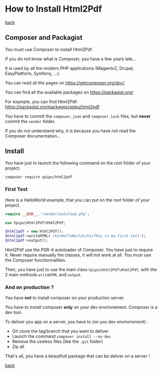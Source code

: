 # How to Install Html2Pdf

[back](./README.md)

## Composer and Packagist

You must use Composer to install Html2Pdf.

If you do not know what is Composer, you have a few years late...

It is used by all the modern PHP applications (Magento2, Drupal, EasyPlatform, Symfony, ...).

You can read all the pages on https://getcomposer.org/doc/

You can find all the available packages on https://packagist.org/

For example, you can find Html2Pdf: https://packagist.org/packages/spipu/html2pdf

You have to commit the `composer.json` and `composer.lock` files, but **never** commit the `vendor` folder.

If you do not understand why, it is because you have not read the Composer documentation...

## Install

You have just to launch the following command on the root folder of your project:

```bash
composer require spipu/html2pdf
```

### First Test

Here is a HelloWorld example, that you can put on the root folder of your project.

```php
require __DIR__.'/vendor/autoload.php';

use Spipu\Html2Pdf\Html2Pdf;

$html2pdf = new Html2Pdf();
$html2pdf->writeHTML('<h1>HelloWorld</h1>This is my first test');
$html2pdf->output();
```

Html2Pdf use the PSR-4 autoloader of Composer. You have just to require it. Never require manually the classes, it will not work at all. You must use the Composer functionnalities.

Then, you have just to use the main class `Spipu\Html2Pdf\Html2Pdf`, with the 2 main methods `writeHTML` and `output`.

### And on production ?

You have **not** to install composer on your production server. 

You have to install composer **only** on your dev environement. Composer is a dev tool.
 
To deliver you app on a server, you have to (on you dev environement) :

  * Git clone the tag/branch that you want to deliver
  * Launch the command `composer install --no-dev`
  * Remove the useless files (like the `.git` folder)
  * Zip all

That's all, you have a beautifull package that can be deliver on a server !

[back](./README.md)
